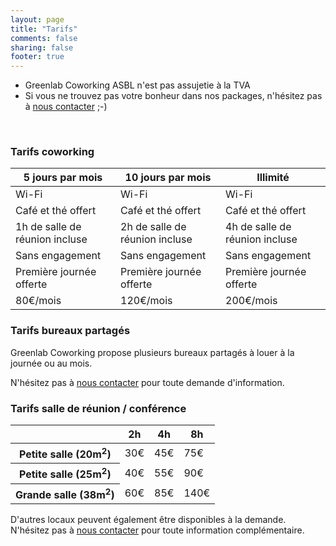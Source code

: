 ```yaml
---
layout: page
title: "Tarifs"
comments: false
sharing: false
footer: true
---
```


* Greenlab Coworking ASBL n'est pas assujetie à la TVA
* Si vous ne trouvez pas votre bonheur dans nos packages, n'hésitez pas à [nous contacter](/nous-contacter) ;-)

<br>

### Tarifs coworking

<table class="table table-bordered table-hover table-responsive pricing-table">
  <thead>
    <tr>
      <th>5 jours par mois</th>
      <th>10 jours par mois</th>
      <th>Illimité</th>
    </tr>
  </thead>
  <tbody>
    <tr>
      <td>Wi-Fi</td>
      <td>Wi-Fi</td>
      <td>Wi-Fi</td>
    </tr>
    <tr>
      <td>Café et thé offert</td>
      <td>Café et thé offert</td>
      <td>Café et thé offert</td>
    </tr>
    <tr>
      <td>1h de salle de réunion incluse</td>
      <td>2h de salle de réunion incluse</td>
      <td>4h de salle de réunion incluse</td>
    </tr>
    <tr>
      <td>Sans engagement</td>
      <td>Sans engagement</td>
      <td>Sans engagement</td>
    </tr>
    <tr>
      <td>Première journée offerte</td>
      <td>Première journée offerte</td>
      <td>Première journée offerte</td>
    </tr>
    <tr class="highlight">
      <td>80€/mois</td>
      <td>120€/mois</td>
      <td>200€/mois</td>
    </tr>
  </tbody>
</table>

### Tarifs bureaux partagés

Greenlab Coworking propose plusieurs bureaux partagés à louer à la journée ou au mois.

N'hésitez pas à [nous contacter](/nous-contacter) pour toute demande d'information.

### Tarifs salle de réunion / conférence

<table class="table table-bordered table-hover table-responsive pricing-table">
  <thead>
    <tr>
      <th></th>
      <th>2h</th>
      <th>4h</th>
      <th>8h</th>
    </tr>
  </thead>
  <tbody>
    <tr>
      <th>Petite salle (20m<sup>2</sup>)</th>
      <td>30€</td>
      <td>45€</td>
      <td>75€</td>
    </tr>
    <tr>
      <th>Petite salle (25m<sup>2</sup>)</th>
      <td>40€</td>
      <td>55€</td>
      <td>90€</td>
    </tr>
    <tr>
      <th>Grande salle (38m<sup>2</sup>)</th>
      <td>60€</td>
      <td>85€</td>
      <td>140€</td>
    </tr>
  </tbody>
</table>

D'autres locaux peuvent également être disponibles à la demande. N'hésitez pas à [nous contacter](/nous-contacter) pour toute information complémentaire.
